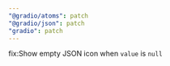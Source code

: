 ```yaml
---
"@gradio/atoms": patch
"@gradio/json": patch
"gradio": patch
---
```


fix:Show empty JSON icon when `value` is `null`
